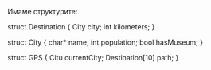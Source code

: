 Имаме структурите:

struct Destination
{
	City city;
	int kilometers;
}

struct City
{
	char* name;
	int population;
	bool hasMuseum;
}

struct GPS 
{
	Citu currentCity;
	Destination[10] path;
}